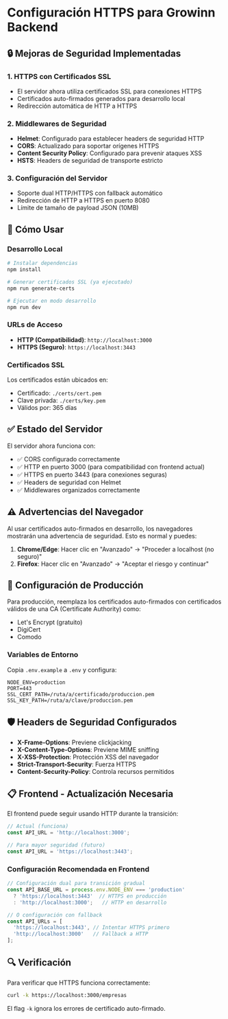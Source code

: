 # Configuración HTTPS para Growinn Backend

## 🔒 Mejoras de Seguridad Implementadas

### 1. HTTPS con Certificados SSL
- El servidor ahora utiliza certificados SSL para conexiones HTTPS
- Certificados auto-firmados generados para desarrollo local
- Redirección automática de HTTP a HTTPS

### 2. Middlewares de Seguridad
- **Helmet**: Configurado para establecer headers de seguridad HTTP
- **CORS**: Actualizado para soportar orígenes HTTPS
- **Content Security Policy**: Configurado para prevenir ataques XSS
- **HSTS**: Headers de seguridad de transporte estricto

### 3. Configuración del Servidor
- Soporte dual HTTP/HTTPS con fallback automático
- Redirección de HTTP a HTTPS en puerto 8080
- Límite de tamaño de payload JSON (10MB)

## 🚀 Cómo Usar

### Desarrollo Local
```bash
# Instalar dependencias
npm install

# Generar certificados SSL (ya ejecutado)
npm run generate-certs

# Ejecutar en modo desarrollo
npm run dev
```

### URLs de Acceso
- **HTTP (Compatibilidad)**: `http://localhost:3000`
- **HTTPS (Seguro)**: `https://localhost:3443`

### Certificados SSL
Los certificados están ubicados en:
- Certificado: `./certs/cert.pem`
- Clave privada: `./certs/key.pem`
- Válidos por: 365 días

## ✅ Estado del Servidor
El servidor ahora funciona con:
- ✅ CORS configurado correctamente
- ✅ HTTP en puerto 3000 (para compatibilidad con frontend actual)
- ✅ HTTPS en puerto 3443 (para conexiones seguras)
- ✅ Headers de seguridad con Helmet
- ✅ Middlewares organizados correctamente

## ⚠️ Advertencias del Navegador

Al usar certificados auto-firmados en desarrollo, los navegadores mostrarán una advertencia de seguridad. Esto es normal y puedes:

1. **Chrome/Edge**: Hacer clic en "Avanzado" → "Proceder a localhost (no seguro)"
2. **Firefox**: Hacer clic en "Avanzado" → "Aceptar el riesgo y continuar"

## 🔧 Configuración de Producción

Para producción, reemplaza los certificados auto-firmados con certificados válidos de una CA (Certificate Authority) como:
- Let's Encrypt (gratuito)
- DigiCert
- Comodo

### Variables de Entorno
Copia `.env.example` a `.env` y configura:
```env
NODE_ENV=production
PORT=443
SSL_CERT_PATH=/ruta/a/certificado/produccion.pem
SSL_KEY_PATH=/ruta/a/clave/produccion.pem
```

## 🛡️ Headers de Seguridad Configurados

- **X-Frame-Options**: Previene clickjacking
- **X-Content-Type-Options**: Previene MIME sniffing
- **X-XSS-Protection**: Protección XSS del navegador
- **Strict-Transport-Security**: Fuerza HTTPS
- **Content-Security-Policy**: Controla recursos permitidos

## 📋 Frontend - Actualización Necesaria

El frontend puede seguir usando HTTP durante la transición:
```javascript
// Actual (funciona)
const API_URL = 'http://localhost:3000';

// Para mayor seguridad (futuro)
const API_URL = 'https://localhost:3443';
```

### Configuración Recomendada en Frontend
```javascript
// Configuración dual para transición gradual
const API_BASE_URL = process.env.NODE_ENV === 'production' 
  ? 'https://localhost:3443'  // HTTPS en producción
  : 'http://localhost:3000';   // HTTP en desarrollo

// O configuración con fallback
const API_URLs = [
  'https://localhost:3443', // Intentar HTTPS primero
  'http://localhost:3000'   // Fallback a HTTP
];
```

## 🔍 Verificación

Para verificar que HTTPS funciona correctamente:
```bash
curl -k https://localhost:3000/empresas
```

El flag `-k` ignora los errores de certificado auto-firmado.
